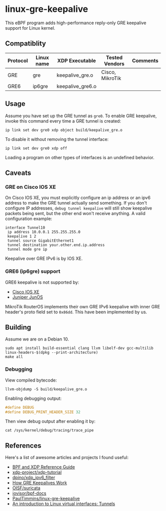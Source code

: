 # linux-gre-keepalive

This eBPF program adds high-performance reply-only GRE keepalive support for Linux kernel.

## Compatiblity

| Protocol 	| Linux name 	| XDP Executable   	| Tested Vendors  	| Comments    	|
|----------	|------------	|------------------	|-----------------	|-------------	|
| GRE      	| gre        	| keepalive_gre.o  	| Cisco, MikroTik 	|             	|
| GRE6     	| ip6gre     	| keepalive_gre6.o 	|                 	|             	|

## Usage

Assume you have set up the GRE tunnel as `gre0`. To enable GRE keepalive, invoke this command every time a GRE tunnel is created:

```shell
ip link set dev gre0 xdp object build/keepalive_gre.o
```

To disable it without removing the tunnel interface:

```shell
ip link set dev gre0 xdp off
```

Loading a program on other types of interfaces is an undefined behavior.

## Caveats

### GRE on Cisco IOS XE

On Cisco IOS XE, you must explicitly configure an ip address or an ipv6 address to make the GRE tunnel actually send something. If you don't configure IP addresses, `debug tunnel keepalive` will still show keepalive packets being sent, but the other end won't receive anything. A valid configuration example:

```
interface Tunnel10
 ip address 10.0.0.1 255.255.255.0
 keepalive 1 2
 tunnel source GigabitEthernet1
 tunnel destination your.other.end.ip.address
 tunnel mode gre ip
```

Keepalive over GRE IPv6 is by IOS XE.

### GRE6 (ip6gre) support

GRE6 keepalive is not supported by:

* [Cisco IOS XE](https://www.cisco.com/c/en/us/td/docs/ios-xml/ios/interface/configuration/xe-16-6/ir-xe-16-6-book/ir-gre-ipv6-tunls-xe.html#GUID-B8369497-671A-4B51-A749-A81971011A29)
* [Juniper JunOS](https://www.juniper.net/documentation/en_US/junos/topics/concept/gre-keepalive-time-overview.html)

MikroTik RouterOS implements their own GRE IPv6 keepalive with inner GRE header's proto field set to `0x86dd`. This have been implemented by us.

## Building

Assume we are on a Debian 10.

```shell
sudo apt install build-essential clang llvm libelf-dev gcc-multilib linux-headers-$(dpkg --print-architecture)
make all
```

### Debugging

View compiled bytecode:

```shell
llvm-objdump -S build/keepalive_gre.o
```

Enabling debugging output:

```c
#define DEBUG
#define DEBUG_PRINT_HEADER_SIZE 32
```

Then view debug output after enabling it by:

```shell
cat /sys/kernel/debug/tracing/trace_pipe
```

## References

Here's a list of awesome articles and projects I found useful:

* [BPF and XDP Reference Guide](https://docs.cilium.io/en/latest/bpf/)
* [xdp-project/xdp-tutorial](https://github.com/xdp-project/xdp-tutorial)
* [dpino/xdp_ipv6_filter](https://github.com/dpino/xdp_ipv6_filter)
* [How GRE Keepalives Work](https://www.cisco.com/c/en/us/support/docs/ip/generic-routing-encapsulation-gre/63760-gre-keepalives-63760.html)
* [OISF/suricata](https://github.com/OISF/suricata)
* [iovisor/bpf-docs](https://github.com/iovisor/bpf-docs)
* [PaulTimmins/linux-gre-keepalive](https://github.com/PaulTimmins/linux-gre-keepalive)
* [An introduction to Linux virtual interfaces: Tunnels](https://developers.redhat.com/blog/2019/05/17/an-introduction-to-linux-virtual-interfaces-tunnels/)
